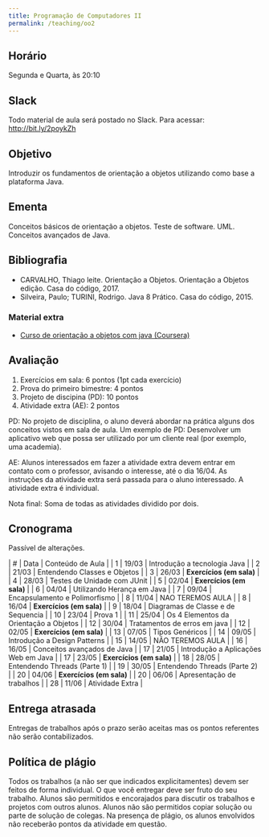 ```yaml
---
title: Programação de Computadores II
permalink: /teaching/oo2
---
```


## Horário

Segunda e Quarta, às 20:10

## Slack

Todo material de aula será postado no Slack. Para acessar: http://bit.ly/2poykZh

## Objetivo

Introduzir os fundamentos de orientação a objetos utilizando como base a plataforma Java.


## Ementa

Conceitos básicos de orientação a objetos. Teste de software. UML. Conceitos avançados de Java.


## Bibliografia

- CARVALHO, Thiago leite. Orientação a Objetos. Orientação a Objetos edição. Casa do código, 2017.
- Silveira, Paulo; TURINI, Rodrigo. Java 8 Prático. Casa do código, 2015.

### Material extra

- [Curso de orientação a objetos com java (Coursera)](https://www.coursera.org/learn/orientacao-a-objetos-com-java)

## Avaliação

1. Exercícios em sala: 6 pontos (1pt cada exercício)
2. Prova do primeiro bimestre: 4 pontos
3. Projeto de discipina (PD): 10 pontos
4. Atividade extra (AE): 2 pontos

PD: No projeto de disciplina, o aluno deverá abordar na prática alguns dos conceitos vistos em sala de aula. Um exemplo de PD: Desenvolver um aplicativo web que possa ser utilizado por um cliente real (por exemplo, uma academia).

AE: Alunos interessados em fazer a atividade extra devem entrar em contato com o professor, avisando o interesse, até o dia 16/04. As instruções da atividade extra será passada para o aluno interessado. A atividade extra é individual.

Nota final: Soma de todas as atividades dividido por dois.

## Cronograma

Passível de alterações.

| # | Data  | Conteúdo de Aula                        |
| 1 | 19/03 | Introdução a tecnologia Java            |
| 2 | 21/03 | Entendendo Classes e Objetos            |
| 3 | 26/03 | **Exercícios (em sala)**                |
| 4 | 28/03 | Testes de Unidade com JUnit             |
| 5 | 02/04 | **Exercícios (em sala)**                |
| 6 | 04/04 | Utilizando Herança em Java              |
| 7 | 09/04 | Encapsulamento e Polimorfismo           |
| 8 | 11/04 | NAO TEREMOS AULA                        |
| 8 | 16/04 | **Exercícios (em sala)**                |
| 9 | 18/04 | Diagramas de Classe e de Sequencia      |
| 10 | 23/04 | Prova 1                                |
| 11 | 25/04 | Os 4 Elementos da Orientação a Objetos |
| 12 | 30/04 | Tratamentos de erros em java           |
| 12 | 02/05 | **Exercícios (em sala)**               |
| 13 | 07/05 | Tipos Genéricos                        |
| 14 | 09/05 | Introdução a Design Patterns           |
| 15 | 14/05 | NÃO TEREMOS AULA                       |
| 16 | 16/05 | Conceitos avançados de Java            |
| 17 | 21/05 | Introdução a Aplicações Web em Java    |
| 17 | 23/05 | **Exercícios (em sala)**               |
| 18 | 28/05 | Entendendo Threads (Parte 1)           |
| 19 | 30/05 | Entendendo Threads (Parte 2)           |
| 20 | 04/06 | **Exercícios (em sala)**               |
| 20 | 06/06 | Apresentação de trabalhos              |
| 28 | 11/06 | Atividade Extra                        |


## Entrega atrasada

Entregas de trabalhos após o prazo serão aceitas mas os pontos referentes não serão contabilizados.

## Política de plágio

Todos os trabalhos (a não ser que indicados explicitamentes) devem ser feitos de forma individual. O que você entregar deve ser fruto do seu trabalho. Alunos são permitidos e encorajados para discutir os trabalhos e projetos com outros alunos. Alunos não são permitidos copiar solução ou parte de solução de colegas. Na presença de plágio, os alunos envolvidos não receberão pontos da atividade em questão.
